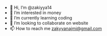 - 👋 Hi, I’m @zakiyya14
- 👀 I’m interested in money
- 🌱 I’m currently learning coding
- 💞️ I’m looking to collaborate on website
- 📫 How to reach me zakyyanajmi@gmail.com

<!---
zakiyya14/zakiyya14 is a ✨ special ✨ repository because its `README.md` (this file) appears on your GitHub profile.
You can click the Preview link to take a look at your changes.
--->
